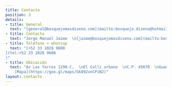 ```yaml
---
title: Contacto
position: 3
details:
- title: General
  text: "[general@bosquejomasdiseno.com](mailto:bosquejo.diseno@hotmail.com)"
- title: Contacto
  text: "Jorge Manuel Jaime  \n[jaime@bosquejomasdiseno.com](mailto:bosquejo.diseno@hotmail.com)"
- title: Teléfono + whatsup
  text: "[+52 33 1028 9608
](tel:+52 33 1028 9608
)"
- title: Ubicación
  text: "Av Las Torres 1290-C,  \nEl Colli urbano  \nC.P. 45070  \nGuadalajara, Jalisco —
    [Mapa](https://goo.gl/maps/Gk892xnCPiN2)"
layout: contacto
---
```


